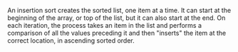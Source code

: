 ﻿An insertion sort creates the sorted list, one item at a time. 
It can start at the beginning of the array, or top of the list, but it can also start at the end.
On each iteration, the process takes an item in the list and performs a comparison of all the 
values preceding it and then "inserts" the item at the correct location, in ascending sorted order.